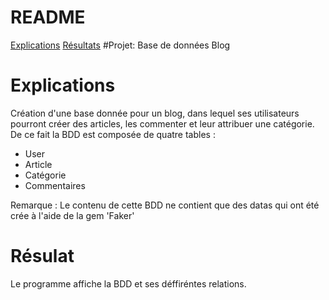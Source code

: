 # README
<a href = https://github.com/Luxilux/blog/blob/master/README.md#explications> Explications<a/>
<a href = https://github.com/Luxilux/blog/blob/master/README.md#r%C3%A9sulat> Résultats<a/>
#Projet: Base de données Blog

# Explications 
Création d'une base donnée pour un blog, dans lequel ses utilisateurs pourront créer des articles, les commenter et leur attribuer une catégorie.
De ce fait la BDD est composée de quatre tables :
* User
* Article 
* Catégorie
* Commentaires

Remarque :  Le contenu de cette BDD ne contient que des datas qui ont été crée à  l'aide de la gem 'Faker'

# Résulat
Le programme affiche la BDD et ses déffiréntes relations.


